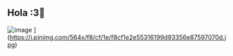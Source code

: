 ## Hola :3👋
![image](https://github.com/user-attachments/assets/5f419663-d21b-4082-aaa5-941a9f87a5ba)
](https://i.pinimg.com/564x/f8/cf/1e/f8cf1e2e55316199d93356e87597070d.jpg)

<!--
**Carolainah/Carolainah** is a ✨ _special_ ✨ repository because its `README.md` (this file) appears on your GitHub profile.

Here are some ideas to get you started:

- 🔭 I’m currently working on ...
- 🌱 I’m currently learning ...
- 👯 I’m looking to collaborate on ...
- 🤔 I’m looking for help with ...
- 💬 Ask me about ...
- 📫 How to reach me: ...
- 😄 Pronouns: ...
- ⚡ Fun fact: ...
-->
